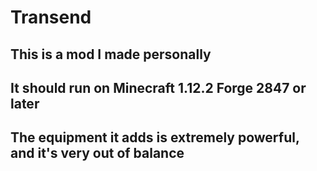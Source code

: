 # Transend 

## This is a mod I made personally

## It should run on Minecraft 1.12.2 Forge 2847 or later

## The equipment it adds is extremely powerful, and it's very out of balance